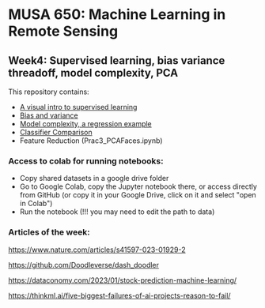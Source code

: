 # MUSA 650: Machine Learning in Remote Sensing

## Week4: Supervised learning, bias variance threadoff, model complexity, PCA

This repository contains:

- [A visual intro to supervised learning](http://www.r2d3.us/visual-intro-to-machine-learning-part-1)
- [Bias and variance](http://www.r2d3.us/visual-intro-to-machine-learning-part-2)
- [Model complexity, a regression example](Prac1_ModelComplexity.ipynb)
- [Classifier Comparison](Prac2_ClassifierComparison_v1.ipynb)
- Feature Reduction (Prac3_PCAFaces.ipynb)


### Access to colab for running notebooks:

- Copy shared datasets in a google drive folder
- Go to Google Colab, copy the Jupyter notebook there, or access directly from GitHub (or copy it in your Google Drive, click on it and select "open in Colab")
- Run the notebook (!!! you may need to edit the path to data)

### Articles of the week:

https://www.nature.com/articles/s41597-023-01929-2

https://github.com/Doodleverse/dash_doodler

https://dataconomy.com/2023/01/stock-prediction-machine-learning/

https://thinkml.ai/five-biggest-failures-of-ai-projects-reason-to-fail/
